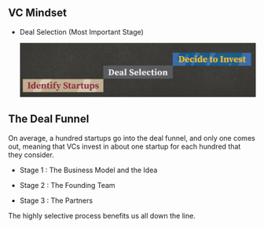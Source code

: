 ## VC Mindset

- Deal Selection (Most Important Stage)

    <img src="../Img/How_Venture_Capitalists_Make_Decisions_1.jpg">

## The Deal Funnel

On average, a hundred startups go into the deal funnel, and only one comes out, meaning that VCs invest in about one startup for each hundred that they consider.

- Stage 1 : The Business Model and the Idea

- Stage 2 : The Founding Team

- Stage 3 : The Partners

The highly selective process benefits us all down the line.
